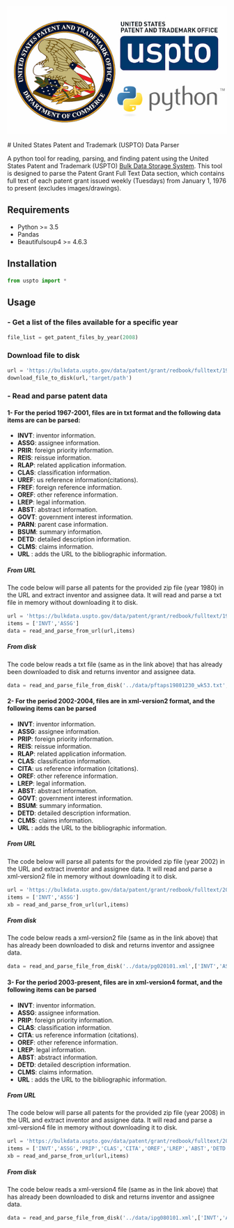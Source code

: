 <p align="start">
  <a href="https://vuetifyjs.com/en/" target="_blank">
    <img src="./documentation/uspto.jpg" alt="Storyblok">
  </a>
</p>
# United States Patent and Trademark (USPTO) Data Parser

A python tool for reading, parsing, and finding patent using the United States Patent and Trademark (USPTO) [Bulk Data Storage System](https://bulkdata.uspto.gov/). This tool is designed to parse the Patent Grant Full Text Data section, which contains full text of each patent grant issued weekly (Tuesdays) from January 1, 1976 to present (excludes images/drawings).

## Requirements

- Python >= 3.5
- Pandas
- Beautifulsoup4 >= 4.6.3

## Installation
```python
from uspto import *
```
## Usage
### - Get a list of the files available for a specific year
```python
file_list = get_patent_files_by_year(2008)
```
### Download file to disk
```python
url = 'https://bulkdata.uspto.gov/data/patent/grant/redbook/fulltext/1999/pftaps19990406_wk14.zip'
download_file_to_disk(url,'target/path')
```
### - Read and parse patent data
#### 1- For the period 1967-2001, files are in txt format and the following data items are can be parsed:
* **INVT**: inventor information.
* **ASSG**: assignee information.
* **PRIR**: foreign priority information.
* **REIS**: reissue information.
* **RLAP**: related application information.
* **CLAS**: classification information.
* **UREF**: us reference information(citations).
* **FREF**: foreign reference information.
* **OREF**: other reference information.
* **LREP**: legal information.
* **ABST**: abstract information.
* **GOVT**: government interest information.
* **PARN**: parent case information.
* **BSUM**: summary information.
* **DETD**: detailed description information.
* **CLMS**: claims information.
* **URL** : adds the URL to the bibliographic information.

##### From URL
The code below will parse all patents for the provided zip file (year 1980) in the URL and extract inventor and assignee data. It will read and parse a txt file in memory without downloading it to disk.
```python
url = 'https://bulkdata.uspto.gov/data/patent/grant/redbook/fulltext/1980/pftaps19801230_wk53.zip'
items = ['INVT','ASSG']
data = read_and_parse_from_url(url,items)
```
##### From disk
 The code below reads a txt file (same as in the link above) that has already been downloaded to disk and returns inventor and assignee data.
```python
data = read_and_parse_file_from_disk('../data/pftaps19801230_wk53.txt',['INVT','ASSG'],'txt')
```

#### 2- For the period 2002-2004, files are in xml-version2 format, and the following items can be parsed
* **INVT**: inventor information.
* **ASSG**: assignee information.
* **PRIP**: foreign priority information.
* **REIS**: reissue information.
* **RLAP**: related application information.
* **CLAS**: classification information.
* **CITA**: us reference information (citations).
* **OREF**: other reference information.
* **LREP**: legal information.
* **ABST**: abstract information.
* **GOVT**: government interest information.
* **BSUM**: summary information.
* **DETD**: detailed description information.
* **CLMS**: claims information.
* **URL** : adds the URL to the bibliographic information.

##### From URL
The code below will parse all patents for the provided zip file (year 2002) in the URL and extract inventor and assignee data. It will read and parse a xml-version2 file in memory without downloading it to disk.
```python
url = 'https://bulkdata.uspto.gov/data/patent/grant/redbook/fulltext/2002/pg020101.zip'
items = ['INVT','ASSG']
xb = read_and_parse_from_url(url,items)
```
##### From disk
 The code below reads a xml-version2 file (same as in the link above) that has already been downloaded to disk and returns inventor and assignee data.
```python
data = read_and_parse_file_from_disk('../data/pg020101.xml',['INVT','ASSG'],'xml2')
```
#### 3-  For the period 2003-present, files are in xml-version4 format, and the following items can be parsed
* **INVT**: inventor information.
* **ASSG**: assignee information.
* **PRIP**: foreign priority information.
* **CLAS**: classification information.
* **CITA**: us reference information (citations).
* **OREF**: other reference information.
* **LREP**: legal information.
* **ABST**: abstract information.
* **DETD**: detailed description information.
* **CLMS**: claims information.
* **URL** : adds the URL to the bibliographic information.

##### From URL
The code below will parse all patents for the provided zip file (year 2008) in the URL and extract inventor and assignee data. It will read and parse a xml-version4 file in memory without downloading it to disk.
```python
url = 'https://bulkdata.uspto.gov/data/patent/grant/redbook/fulltext/2008/ipg080101.zip'
items = ['INVT','ASSG','PRIP','CLAS','CITA','OREF','LREP','ABST','DETD','CLMS','URL']
xb = read_and_parse_from_url(url,items)
```
##### From disk
The code below reads a xml-version4 file (same as in the link above) that has already been downloaded to disk and returns inventor and assignee data.
```python
data = read_and_parse_file_from_disk('../data/ipg080101.xml',['INVT','ASSG'],'xml4')
```

